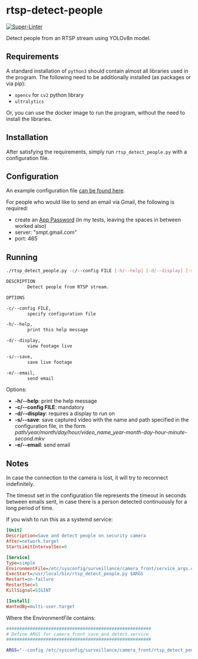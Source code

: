 # rtsp-detect-people

[![Super-Linter](https://github.com/arghpy/rtsp-detect-people/actions/workflows/manage_pull_requests.yaml/badge.svg)](https://github.com/marketplace/actions/super-linter)

Detect people from an RTSP stream using YOLOv8n model.

## Requirements

A standard installation of `python3` should contain almost all libraries used in the program.
The following need to be additionally installed (as packages or via pip):
- `opencv` for `cv2` python library
- `ultralytics`

Or, you can use the docker image to run the program, without the need to install the libraries.

## Installation

After satisfying the requirements, simply run `rtsp_detect_people.py` with a configuration file.

## Configuration

An example configuration file [can be found here](config.json).

For people who would like to send an email via Gmail, the following is required:
- create an [App Password](https://myaccount.google.com/apppasswords) (in my tests, leaving the spaces in between worked also)
- server: "smpt.gmail.com"
- port: 465

## Running

```bash
./rtsp_detect_people.py -c/--config FILE [-h/--help] [-d/--display] [-s/--save] [-e/--email]

DESCRIPTION
        Detect people from RTSP stream.

OPTIONS

-c/--config FILE,
        specify configuration file

-h/--help,
        print this help message

-d/--display,
        view footage live

-s/--save,
        save live footage

-e/--email,
        send email
```

Options:
- **-h/--help**: print the help message
- **-c/--config FILE**: mandatory
- **-d/--display**: requires a display to run on
- **-s/--save**: save captured video with the name and path specified in the configuration file,
in the form *path/year/month/day/hour/video_name_year-month-day-hour-minute-second.mkv*
- **-e/--email**: send email

## Notes

In case the connection to the camera is lost, it will try to reconnect indefinitely.

The timeout set in the configuration file represents the timeout in seconds between emails sent,
in case there is a person detected continuously for a long period of time.

If you wish to run this as a systemd service:

```ini
[Unit]
Description=Save and detect people on security camera
After=network.target
StartLimitIntervalSec=0

[Service]
Type=simple
EnvironmentFile=/etc/sysconfig/surveillance/camera_front/service_args.conf
ExecStart=/usr/local/bin/rtsp_detect_people.py $ARGS
Restart=on-failure
RestartSec=5
KillSignal=SIGINT

[Install]
WantedBy=multi-user.target
```

Where the EnvironmentFile contains:

```bash
#######################################################
# Define ARGS for camera_front_save_and_detect.service
#######################################################

ARGS="--config /etc/sysconfig/surveillance/camera_front/rtsp_detect_people/config.json --save --email"
```
